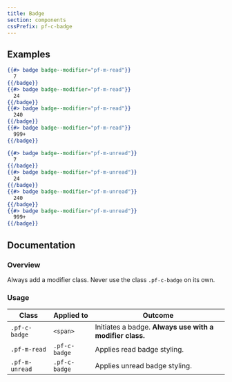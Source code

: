 ```yaml
---
title: Badge
section: components
cssPrefix: pf-c-badge
---
```


## Examples
```hbs title=Read-badge
{{#> badge badge--modifier="pf-m-read"}}
  7
{{/badge}}
{{#> badge badge--modifier="pf-m-read"}}
  24
{{/badge}}
{{#> badge badge--modifier="pf-m-read"}}
  240
{{/badge}}
{{#> badge badge--modifier="pf-m-read"}}
  999+
{{/badge}}
```

```hbs title=Unread-badge
{{#> badge badge--modifier="pf-m-unread"}}
  7
{{/badge}}
{{#> badge badge--modifier="pf-m-unread"}}
  24
{{/badge}}
{{#> badge badge--modifier="pf-m-unread"}}
  240
{{/badge}}
{{#> badge badge--modifier="pf-m-unread"}}
  999+
{{/badge}}
```

## Documentation
### Overview
Always add a modifier class. Never use the class `.pf-c-badge` on its own.

### Usage
| Class | Applied to | Outcome |
| -- | -- | -- |
| `.pf-c-badge` | `<span>` | Initiates a badge. **Always use with a modifier class.** |
| `.pf-m-read` | `.pf-c-badge` | Applies read badge styling. |
| `.pf-m-unread` | `.pf-c-badge` | Applies unread badge styling. |

